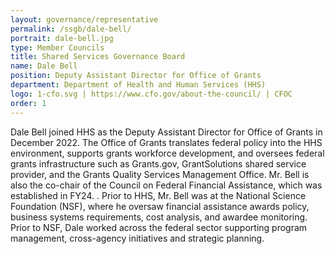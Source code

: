 ```yaml
---
layout: governance/representative
permalink: /ssgb/dale-bell/
portrait: dale-bell.jpg
type: Member Councils
title: Shared Services Governance Board
name: Dale Bell
position: Deputy Assistant Director for Office of Grants
department: Department of Health and Human Services (HHS)
logo: 1-cfo.svg | https://www.cfo.gov/about-the-council/ | CFOC
order: 1
---
```


Dale Bell joined HHS as the Deputy Assistant Director for Office of Grants in December 2022.  The Office of Grants translates federal policy into the HHS environment, supports grants workforce development, and oversees federal grants infrastructure such as Grants.gov, GrantSolutions shared service provider, and the Grants Quality Services Management Office.  Mr. Bell is also the co-chair of the Council on Federal Financial Assistance, which was established in FY24.  . Prior to HHS, Mr. Bell was at the National Science Foundation (NSF), where he oversaw financial assistance awards  policy, business systems requirements, cost analysis, and awardee monitoring.  Prior to NSF, Dale worked across the federal sector supporting program management, cross-agency initiatives and strategic planning.